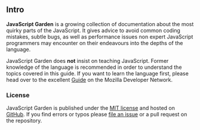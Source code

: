 ## Intro

**JavaScript Garden** is a growing collection of documentation about the most 
quirky parts of the JavaScript. It gives advice to avoid common coding
mistakes, subtle bugs, as well as performance issues non expert JavaScript
programmers may encounter on their endeavours into the depths of the language.

JavaScript Garden does **not** insist on teaching JavaScript. Former knowledge
of the language is recommended in order to understand the topics covered in this
guide. If you want to learn the language first, please head over to the excellent
[Guide][1] on the Mozilla Developer Network.

### License

JavaScript Garden is published under the [MIT license][2] and hosted on
[GitHub](https://github.com/BonsaiDen/JavaScript-Garden). If you find errors or
typos please [file an issue][3] or a pull request on the repository.

[1]: https://developer.mozilla.org/en/JavaScript/Guide
[2]: https://github.com/BonsaiDen/JavaScript-Garden/blob/next/LICENSE
[3]: https://github.com/BonsaiDen/JavaScript-Garden/issues

